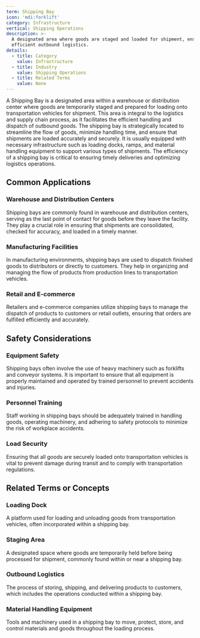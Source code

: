 ```yaml
---
term: Shipping Bay
icon: 'mdi:forklift'
category: Infrastructure
vertical: Shipping Operations
description: >-
  A designated area where goods are staged and loaded for shipment, ensuring
  efficient outbound logistics.
details:
  - title: Category
    value: Infrastructure
  - title: Industry
    value: Shipping Operations
  - title: Related Terms
    value: None
---
```

A Shipping Bay is a designated area within a warehouse or distribution center where goods are temporarily staged and prepared for loading onto transportation vehicles for shipment. This area is integral to the logistics and supply chain process, as it facilitates the efficient handling and dispatch of outbound goods. The shipping bay is strategically located to streamline the flow of goods, minimize handling time, and ensure that shipments are loaded accurately and securely. It is usually equipped with necessary infrastructure such as loading docks, ramps, and material handling equipment to support various types of shipments. The efficiency of a shipping bay is critical to ensuring timely deliveries and optimizing logistics operations.

## Common Applications

### Warehouse and Distribution Centers
Shipping bays are commonly found in warehouse and distribution centers, serving as the last point of contact for goods before they leave the facility. They play a crucial role in ensuring that shipments are consolidated, checked for accuracy, and loaded in a timely manner.

### Manufacturing Facilities
In manufacturing environments, shipping bays are used to dispatch finished goods to distributors or directly to customers. They help in organizing and managing the flow of products from production lines to transportation vehicles.

### Retail and E-commerce
Retailers and e-commerce companies utilize shipping bays to manage the dispatch of products to customers or retail outlets, ensuring that orders are fulfilled efficiently and accurately.

## Safety Considerations

### Equipment Safety
Shipping bays often involve the use of heavy machinery such as forklifts and conveyor systems. It is important to ensure that all equipment is properly maintained and operated by trained personnel to prevent accidents and injuries.

### Personnel Training
Staff working in shipping bays should be adequately trained in handling goods, operating machinery, and adhering to safety protocols to minimize the risk of workplace accidents.

### Load Security
Ensuring that all goods are securely loaded onto transportation vehicles is vital to prevent damage during transit and to comply with transportation regulations.

## Related Terms or Concepts

### Loading Dock
A platform used for loading and unloading goods from transportation vehicles, often incorporated within a shipping bay.

### Staging Area
A designated space where goods are temporarily held before being processed for shipment, commonly found within or near a shipping bay.

### Outbound Logistics
The process of storing, shipping, and delivering products to customers, which includes the operations conducted within a shipping bay.

### Material Handling Equipment
Tools and machinery used in a shipping bay to move, protect, store, and control materials and goods throughout the loading process.
